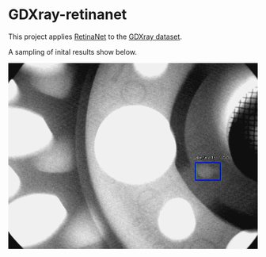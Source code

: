 # GDXray-retinanet

This project applies [RetinaNet](https://arxiv.org/abs/1708.02002) to the [GDXray dataset](http://dmery.ing.puc.cl/index.php/material/gdxray/).

A sampling of inital results show below.

 
![defect 1000]( keras_retinanet/bin/results/1000.png "Logo Title Text 1")
